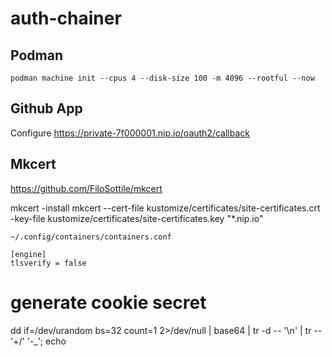 # auth-chainer

## Podman
`podman machine init --cpus 4 --disk-size 100 -m 4096 --rootful --now`

## Github App
Configure https://private-7f000001.nip.io/oauth2/callback
## Mkcert
https://github.com/FiloSottile/mkcert

mkcert -install
mkcert --cert-file kustomize/certificates/site-certificates.crt -key-file kustomize/certificates/site-certificates.key "*.nip.io"

`~/.config/containers/containers.conf`

```
[engine]
tlsverify = false
```



# generate cookie secret
dd if=/dev/urandom bs=32 count=1 2>/dev/null | base64 | tr -d -- '\n' | tr -- '+/' '-_'; echo